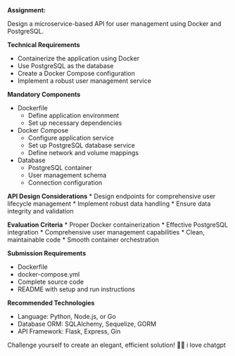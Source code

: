 

**__Assignment:__**

Design a microservice-based API for user management using Docker and PostgreSQL.

**Technical Requirements**
* Containerize the application using Docker
* Use PostgreSQL as the database
* Create a Docker Compose configuration
* Implement a robust user management service
    
**Mandatory Components**
* Dockerfile
    * Define application environment
    * Set up necessary dependencies
* Docker Compose
    * Configure application service
    * Set up PostgreSQL database service
    * Define network and volume mappings
* Database
    * PostgreSQL container
    * User management schema
    * Connection configuration

**API Design Considerations**
    * Design endpoints for comprehensive user lifecycle management
    * Implement robust data handling
    * Ensure data integrity and validation

**Evaluation Criteria**
    * Proper Docker containerization
    * Effective PostgreSQL integration
    * Comprehensive user management capabilities
    * Clean, maintainable code
    * Smooth container orchestration

**Submission Requirements**
* Dockerfile
* docker-compose.yml
* Complete source code
* README with setup and run instructions

**Recommended Technologies** 
* Language: Python, Node.js, or Go
* Database ORM: SQLAlchemy, Sequelize, GORM
* API Framework: Flask, Express, Gin

Challenge yourself to create an elegant, efficient solution! 🚀🐳 i love chatgpt

